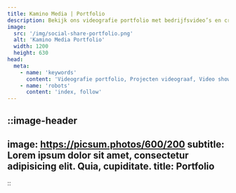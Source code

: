 ```yaml
---
title: Kamino Media | Portfolio
description: Bekijk ons videografie portfolio met bedrijfsvideo’s en creatieve projecten. Laat je inspireren door eerdere videoproducties.
image:
  src: '/img/social-share-portfolio.png'
  alt: 'Kamino Media Portfolio'
  width: 1200
  height: 630
head:
  meta:
    - name: 'keywords'
      content: 'Videografie portfolio, Projecten videograaf, Video showcase, Films en video’s, Creatieve videoprojecten, Cinematografie voorbeelden, Video reels, Portfolio videoproductie, Voorbeelden video werk, Video creaties'
    - name: 'robots'
      content: 'index, follow'
---
```


::image-header
---
image: https://picsum.photos/600/200
subtitle: Lorem ipsum dolor sit amet, consectetur adipisicing elit. Quia, cupiditate.
title: Portfolio
---
::